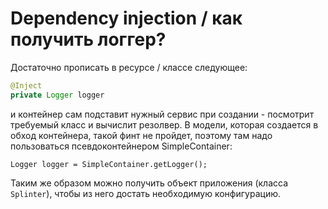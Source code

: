 # Dependency injection / как получить логгер?

Достаточно прописать в ресурсе / классе следующее:
 
```java
@Inject
private Logger logger
```
и контейнер сам подставит нужный сервис при создании - посмотрит требуемый класс и вычислит резолвер. В модели, которая
создается в обход контейнера, такой финт не пройдет, поэтому там надо пользоваться псевдоконтейнером SimpleContainer:

```
Logger logger = SimpleContainer.getLogger();
```

Таким же образом можно получить объект приложения (класса `Splinter`), чтобы из него достать необходимую конфигурацию.
